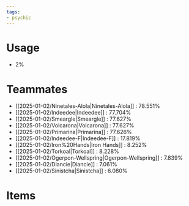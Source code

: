 ```yaml
---
tags:
- psychic
---
```

# Usage
- 2%
# Teammates
- [[2025-01-02/Ninetales-Alola|Ninetales-Alola]] : 78.551%
- [[2025-01-02/Indeedee|Indeedee]] : 77.704%
- [[2025-01-02/Smeargle|Smeargle]] : 77.627%
- [[2025-01-02/Volcarona|Volcarona]] : 77.627%
- [[2025-01-02/Primarina|Primarina]] : 77.626%
- [[2025-01-02/Indeedee-F|Indeedee-F]] : 17.819%
- [[2025-01-02/Iron%20Hands|Iron Hands]] : 8.252%
- [[2025-01-02/Torkoal|Torkoal]] : 8.228%
- [[2025-01-02/Ogerpon-Wellspring|Ogerpon-Wellspring]] : 7.839%
- [[2025-01-02/Diancie|Diancie]] : 7.061%
- [[2025-01-02/Sinistcha|Sinistcha]] : 6.080%
# Items